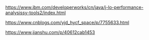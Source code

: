 <https://www.ibm.com/developerworks/cn/java/j-lo-performance-analysissy-tools2/index.html>

<https://www.cnblogs.com/yjd_hycf_space/p/7755633.html>

<https://www.jianshu.com/p/40612cab1453>

